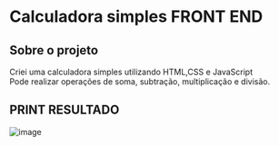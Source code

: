 # Calculadora simples FRONT END
## Sobre o projeto

Criei uma calculadora simples utilizando HTML,CSS e JavaScript <br>
Pode realizar operações de soma, subtração, multiplicação e divisão.

## PRINT RESULTADO

![image](https://github.com/thomazip/calculadorasimplesfrontend/assets/128541554/2cc1352c-1858-40b3-ba46-bb98c5c8c4fa)

